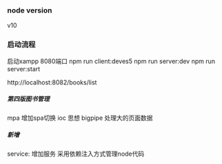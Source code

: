 ### node version
v10

### 启动流程
启动xampp 8080端口
npm run client:deves5
npm run server:dev
npm run server:start

http://localhost:8082/books/list

##### 第四版图书管理
mpa 增加spa切换 
ioc 思想
bigpipe 处理大的页面数据

##### 新增
service: 增加服务 采用依赖注入方式管理node代码 